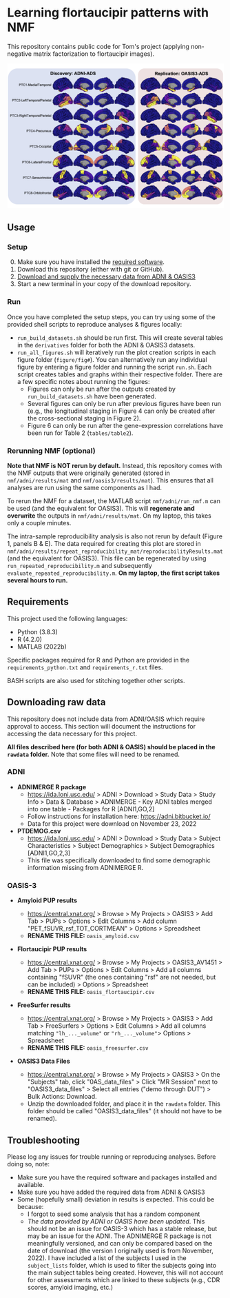 # Learning flortaucipir patterns with NMF

This repository contains public code for Tom's project (applying non-negative matrix factorization to flortaucipir images).

![](img/figure1.png)

## Usage

### Setup

0. Make sure you have installed the [required software](#requirements).
1. Download this repository (either with git or GitHub).
2. [Download and supply the necessary data from ADNI & OASIS3](#downloading-raw-data)
3. Start a new terminal in your copy of the download repository.

### Run

Once you have completed the setup steps, you can try using some of the provided shell scripts to reproduce analyses & figures locally:

- `run_build_datasets.sh` should be run first.  This will create several tables in the `derivatives` folder for both the ADNI & OASIS3 datasets.
- `run_all_figures.sh` will iteratively run the plot creation scripts in each figure folder (`figure/fig#`).  You can alternatively run any individual figure by entering a figure folder and running the script `run.sh`.  Each script creates tables and graphs within their respective folder.  There are a few specific notes about running the figures:
  - Figures can only be run after the outputs created by `run_build_datasets.sh` have been generated.
  - Several figures can only be run after previous figures have been run (e.g., the longitudinal staging in Figure 4 can only be created after the cross-sectional staging in Figure 2).
  - Figure 6 can only be run after the gene-expression correlations have been run for Table 2 (`tables/table2`).

### Rerunning NMF (optional)

**Note that NMF is NOT rerun by default.**  Instead, this repository comes with the NMF outputs that were originally generated (stored in `nmf/adni/results/mat` and `nmf/oasis3/results/mat`).  This ensures that all analyses are run using the same components as I had.

To rerun the NMF for a dataset, the MATLAB script `nmf/adni/run_nmf.m` can be used (and the equivalent for OASIS3).  This will **regenerate and overwrite** the outputs in `nmf/adni/results/mat`.  On my laptop, this takes only a couple minutes.

The intra-sample reproducibility analysis is also not rerun by default (Figure 1, panels B & E).  The data required for creating this plot are stored in `nmf/adni/results/repeat_reproducibility_mat/reproducibilityResults.mat` (and the equivalent for OASIS3).  This file can be regenerated by using `run_repeated_reproducibility.m` and subsequently `evaluate_repeated_reproducibility.m`.  **On my laptop, the first script takes several hours to run.**  

## Requirements

This project used the following languages:

- Python (3.8.3)
- R (4.2.0)
- MATLAB (2022b)

Specific packages required for R and Python are provided in the `requirements_python.txt` and `requirements_r.txt` files.

BASH scripts are also used for stitching together other scripts.

## Downloading raw data

This repository does not include data from ADNI/OASIS which require approval to access.  This section will document the instructions for accessing the data necessary for this project.

**All files described here (for both ADNI & OASIS) should be placed in the `rawdata` folder.**   Note that some files will need to be renamed.

### ADNI

- **ADNIMERGE R package**
  - https://ida.loni.usc.edu/ > ADNI > Download > Study Data > Study Info > Data & Database > ADNIMERGE - Key ADNI tables merged into one table - Packages for R [ADNI1,GO,2]
  - Follow instructions for installation here: https://adni.bitbucket.io/
  - Data for this project were download on November 23, 2022
- **PTDEMOG.csv**
  - https://ida.loni.usc.edu/ > ADNI > Download > Study Data > Subject Characteristics > Subject Demographics > Subject Demographics [ADNI1,GO,2,3]
  - This file was specifically downloaded to find some demographic information missing from ADNIMERGE R.

### OASIS-3

- **Amyloid PUP results**
  - https://central.xnat.org/ > Browse > My Projects > OASIS3 > Add Tab > PUPs > Options > Edit Columns > Add column "PET_fSUVR_rsf_TOT_CORTMEAN" > Options > Spreadsheet
  - **RENAME THIS FILE:** `oasis_amyloid.csv`
- **Flortaucipir PUP results**
  - https://central.xnat.org/ > Browse > My Projects > OASIS3_AV1451 > Add Tab > PUPs > Options > Edit Columns > Add all columns containing "fSUVR" (the ones containing "rsf" are not needed, but can be included) > Options > Spreadsheet
  - **RENAME THIS FILE:** `oasis_flortaucipir.csv`
- **FreeSurfer results**
  - https://central.xnat.org/ > Browse > My Projects > OASIS3 > Add Tab > FreeSurfers > Options > Edit Columns > Add all columns matching `"lh_..._volume"` or  `"rh_..._volume"`> Options > Spreadsheet
  - **RENAME THIS FILE:** `oasis_freesurfer.csv`

- **OASIS3 Data Files**
  - https://central.xnat.org/ > Browse > My Projects > OASIS3 > On the "Subjects" tab, click "0AS_data_files" > Click "MR Session" next to "OASIS3_data_files" > Select all entries ("demo through DUT") > Bulk Actions: Download.
  - Unzip the downloaded folder, and place it in the `rawdata` folder.  This folder should be called "OASIS3_data_files" (it should not have to be renamed).

## Troubleshooting

Please log any issues for trouble running or reproducing analyses.  Before doing so, note:

- Make sure you have the required software and packages installed and available.
- Make sure you have added the required data from ADNI & OASIS3
- Some (hopefully small) deviation in results is expected.  This could be because:
  - I forgot to seed some analysis that has a random component
  - *The data provided by ADNI or OASIS have been updated*.  This should not be an issue for OASIS-3 which has a stable release, but may be an issue for the ADNI.  The ADNIMERGE R package is not meaningfully versioned, and can only be compared based on the date of download (the version I originally used is from November, 2022).  I have included a list of the subjects I used in the `subject_lists` folder, which is used to filter the subjects going into the main subject tables being created.   However, this will not account for other assessments which are linked to these subjects (e.g., CDR scores, amyloid imaging, etc.)
